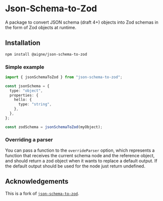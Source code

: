 # Json-Schema-to-Zod

A package to convert JSON schema (draft 4+) objects into Zod schemas in the form of Zod objects at runtime.

## Installation

```sh
npm install @aigne/json-schema-to-zod
```

### Simple example

```typescript
import { jsonSchemaToZod } from "json-schema-to-zod";

const jsonSchema = {
  type: "object",
  properties: {
    hello: {
      type: "string",
    },
  },
};

const zodSchema = jsonSchemaToZod(myObject);
```

### Overriding a parser

You can pass a function to the `overrideParser` option, which represents a function that receives the current schema node and the reference object, and should return a zod object when it wants to replace a default output. If the default output should be used for the node just return undefined.

## Acknowledgements

This is a fork of [`json-schema-to-zod`](https://github.com/StefanTerdell/json-schema-to-zod).
